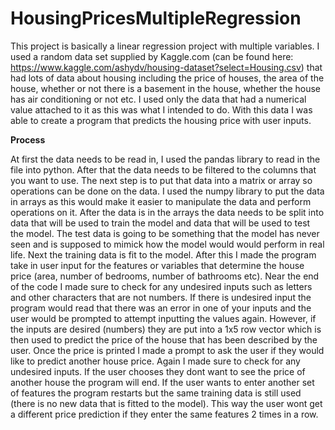 # HousingPricesMultipleRegression
This project is basically a linear regression project with multiple variables. I used a random data set supplied by Kaggle.com (can be found here: https://www.kaggle.com/ashydv/housing-dataset?select=Housing.csv) that had lots of data about housing including the price of houses, the area of the house, whether or not there is a basement in the house, whether the house has air conditioning or not etc. I used only the data that had a numerical value attached to it as this was what I intended to do. With this data I was able to create a program that predicts the housing price with user inputs.


**Process**

At first the data needs to be read in, I used the pandas library to read in the file into python. After that the data needs to be filtered to the columns that you want to use. The next step is to put that data into a matrix or array so operations can be done on the data. I used the numpy library to put the data in arrays as this would make it easier to manipulate the data and perform operations on it. After the data is in the arrays the data needs to be split into data that will be used to train the model and data that will be used to test the model. The test data is going to be something that the model has never seen and is supposed to mimick how the model would would perform in real life. Next the training data is fit to the model. After this I made the program take in user input for the features or variables that determine the house price (area, number of bedrooms, number of bathrooms etc). Near the end of the code I made sure to check for any undesired inputs such as letters and other characters that are not numbers. If there is undesired input the program would read that there was an error in one of your inputs and the user would be prompted to attempt inputting the values again. However, if the inputs are desired (numbers) they are put into a 1x5 row vector which is then used to predict the price of the house that has been described by the user. Once the price is printed I made a prompt to ask the user if they would like to predict another house price. Again I made sure to check for any undesired inputs. If the user chooses they dont want to see the price of another house the program will end. If the user wants to enter another set of features the program restarts but the same training data is still used (there is no new data that is fitted to the model). This way the user wont get a different price prediction if they enter the same features 2 times in a row. 
